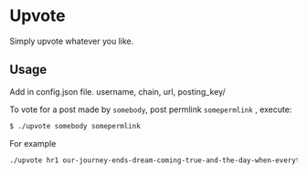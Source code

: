 # Upvote

Simply upvote whatever you like.

## Usage
Add in config.json file. username, chain, url, posting_key/

To vote for a post made by `somebody`, post permlink `somepermlink` , execute:

```bash
$ ./upvote somebody somepermlink
```

For example

```bash
./upvote hr1 our-journey-ends-dream-coming-true-and-the-day-when-everything-went-as-planned
```
